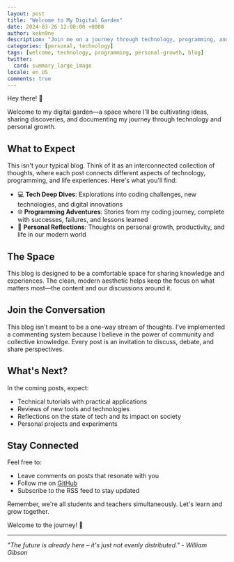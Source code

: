 ```yaml
---
layout: post
title: "Welcome to My Digital Garden"
date: 2024-03-26 12:00:00 +0000
author: kekn9ne
description: "Join me on a journey through technology, programming, and personal growth. Discover tech deep dives, coding adventures, and insights about modern development."
categories: [personal, technology]
tags: [welcome, technology, programming, personal-growth, blog]
twitter:
  card: summary_large_image
locale: en_US
comments: true
---
```


Hey there! 👋

Welcome to my digital garden—a space where I'll be cultivating ideas, sharing discoveries, and documenting my journey through technology and personal growth.

## What to Expect

This isn't your typical blog. Think of it as an interconnected collection of thoughts, where each post connects different aspects of technology, programming, and life experiences. Here's what you'll find:

- 💻 **Tech Deep Dives**: Explorations into coding challenges, new technologies, and digital innovations
- 🌐 **Programming Adventures**: Stories from my coding journey, complete with successes, failures, and lessons learned
- 🤔 **Personal Reflections**: Thoughts on personal growth, productivity, and life in our modern world

## The Space

This blog is designed to be a comfortable space for sharing knowledge and experiences. The clean, modern aesthetic helps keep the focus on what matters most—the content and our discussions around it.

## Join the Conversation

This blog isn't meant to be a one-way stream of thoughts. I've implemented a commenting system because I believe in the power of community and collective knowledge. Every post is an invitation to discuss, debate, and share perspectives.

## What's Next?

In the coming posts, expect:
- Technical tutorials with practical applications
- Reviews of new tools and technologies
- Reflections on the state of tech and its impact on society
- Personal projects and experiments

## Stay Connected

Feel free to:
- Leave comments on posts that resonate with you
- Follow me on [GitHub](https://github.com/kekn9ne)
- Subscribe to the RSS feed to stay updated

Remember, we're all students and teachers simultaneously. Let's learn and grow together.

Welcome to the journey! 🚀

---
*"The future is already here – it's just not evenly distributed." - William Gibson* 